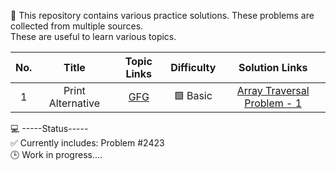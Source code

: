 🧩 This repository contains various practice solutions. These problems are collected from multiple sources.  
These are useful to learn various topics.

| No. | Title | Topic Links | Difficulty | Solution Links |
|:----------:|:----------------:|:-------:|:--------:|:-----------------------:|
| 1 | Print Alternative | [GFG](https://www.geeksforgeeks.org/dsa/print-alternate-elements-of-an-array/) | 🟩 Basic | [Array Traversal Problem - 1](https://github.com/asiq13096/example_tutorials/blob/main/array_traversal_problems%20-%201.ipynb)

💻 -----Status-----  
✅ Currently includes: Problem #2423  
🕒 Work in progress....
